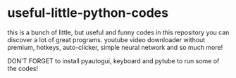 # useful-little-python-codes
this is a bunch of little, but useful and funny codes
in this repository you can discover a lot of great programs. youtube video downloader without premium, hotkeys, auto-clicker, simple neural network and so much more!



DON'T FORGET to install pyautogui, keyboard and pytube to run some of the codes!

